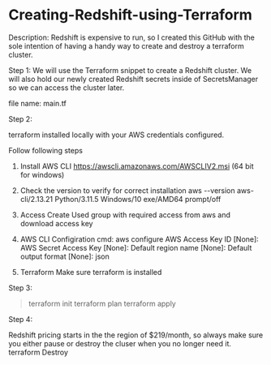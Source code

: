 # Creating-Redshift-using-Terraform
Description:
Redshift is expensive to run, so I created this GitHub with the sole intention of having a handy way to create and destroy a terraform cluster.

Step 1:
We will use the Terraform snippet to create a Redshift cluster. We will also hold our newly created Redshift secrets inside of SecretsManager so we can access the cluster later.

file name: main.tf

Step 2:

terraform installed locally with your AWS credentials configured.

Follow following steps

1) Install AWS CLI
 https://awscli.amazonaws.com/AWSCLIV2.msi (64 bit for windows)

2) Check the version to verify for correct installation
aws --version
aws-cli/2.13.21 Python/3.11.5 Windows/10 exe/AMD64 prompt/off

3) Access
   Create Used group with required access from aws and download access key
   
4) AWS CLI Configiration
cmd: aws configure
AWS Access Key ID [None]: 
AWS Secret Access Key [None]: 
Default region name [None]: 
Default output format [None]: json

5) Terraform 
Make sure terraform is installed

Step 3:

> terraform init
> terraform plan
> terraform apply

Step 4:

Redshift pricing starts in the the region of $219/month, so always make sure you either pause or destroy the cluser when you no longer need it.
terraform Destroy
